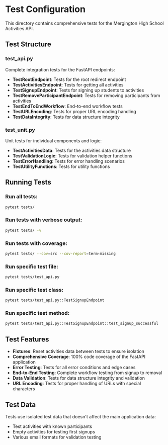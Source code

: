 # Test Configuration

This directory contains comprehensive tests for the Mergington High School Activities API.

## Test Structure

### test_api.py
Complete integration tests for the FastAPI endpoints:
- **TestRootEndpoint**: Tests for the root redirect endpoint
- **TestActivitiesEndpoint**: Tests for getting all activities
- **TestSignupEndpoint**: Tests for signing up students to activities
- **TestRemoveParticipantEndpoint**: Tests for removing participants from activities
- **TestEndToEndWorkflow**: End-to-end workflow tests
- **TestURLEncoding**: Tests for proper URL encoding handling
- **TestDataIntegrity**: Tests for data structure integrity

### test_unit.py
Unit tests for individual components and logic:
- **TestActivitiesData**: Tests for the activities data structure
- **TestValidationLogic**: Tests for validation helper functions
- **TestErrorHandling**: Tests for error handling scenarios
- **TestUtilityFunctions**: Tests for utility functions

## Running Tests

### Run all tests:
```bash
pytest tests/
```

### Run tests with verbose output:
```bash
pytest tests/ -v
```

### Run tests with coverage:
```bash
pytest tests/ --cov=src --cov-report=term-missing
```

### Run specific test file:
```bash
pytest tests/test_api.py
```

### Run specific test class:
```bash
pytest tests/test_api.py::TestSignupEndpoint
```

### Run specific test method:
```bash
pytest tests/test_api.py::TestSignupEndpoint::test_signup_successful
```

## Test Features

- **Fixtures**: Reset activities data between tests to ensure isolation
- **Comprehensive Coverage**: 100% code coverage of the FastAPI application
- **Error Testing**: Tests for all error conditions and edge cases
- **End-to-End Testing**: Complete workflow testing from signup to removal
- **Data Validation**: Tests for data structure integrity and validation
- **URL Encoding**: Tests for proper handling of URLs with special characters

## Test Data

Tests use isolated test data that doesn't affect the main application data:
- Test activities with known participants
- Empty activities for testing first signups
- Various email formats for validation testing